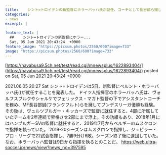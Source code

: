 ```yaml
---
title:    シント=トロイデンの新監督にホラーバッハ氏が就任、コーチとして長谷部ら擁してヴォルフスブルクでブンデス制覇  
categories:
- news
excerpt: |
  
feature_text: |
  ##    シント=トロイデンの新監督にホラー...
  Sat, 05 Jun 2021 20:43:24  +0900
feature_image: "https://picsum.photos/2560/600?image=733"
image: "https://picsum.photos/2560/600?image=733"
---
```


[https://hayabusa9.5ch.net/test/read.cgi/mnewsplus/1622893404/](https://hayabusa9.5ch.net/test/read.cgi/mnewsplus/1622893404/)
posted on Sat, 05 Jun 2021 20:43:24  +0900

<!--more-->

2021.06.05 20:27 Sat シント=トロイデンは5日、新監督にベルント・ホラーバッハ氏()が就任することを発表した。 ドイツ人指揮官のホラーバッハ氏は、ヴォルフスブルクやシャルケでフェリックス・マガト監督の下でアシスタントコーチを務め、MF長谷部誠(フランクフルト)らを擁してブンデスリーガ優勝も経験。 その後は、ヴュルツブルガー・キッカーズで監督に就任すると、4部に所属していたチームを2年連続で昇格させ2部にまで浮上。その功績もあり、2018年1月にはハンブルガーSVの監督に就任すると、2019年7月からベルギーのムスクロンで指揮を執っていた。 2019-20シーズンはムスクロンで指揮し、ジュピラー・プロ・リーグで22試合指揮し、7勝9分け6敗。シーズン終了後に退団していた。 なお、ホラーバッハ監督は9日から指揮を執るとのことだ。 https://web.ultra-soccer.jp/news/view?news_no=397595
